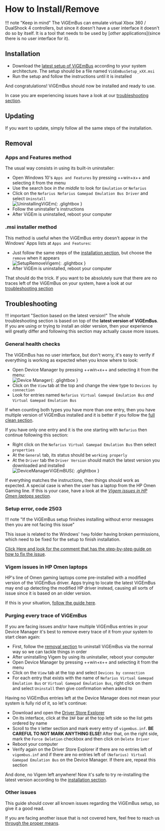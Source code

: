 # How to Install/Remove

!!! note "Keep in mind"
    The ViGEmBus can emulate virtual Xbox 360 / DualShock 4 controllers, but since it doesn't have a user interface it doesn't do so by itself. It is a tool that needs to be used by [_other_ applications](since there is no user interface for it).

## Installation

- Download the [latest setup of ViGEmBus](https://github.com/ViGEm/ViGEmBus/releases) according to your system architecture. The setup should be a file named `ViGEmBusSetup_xXX.msi`
- Run the setup and follow the instructions until it is installed

And congratulations! ViGEmBus should now be installed and ready to use.

In case you are experiencing issues have a look at our [troubleshooting section](#Troubleshooting).

## Updating

If you want to update, simply follow all the same steps of the installation.

## Removal

### Apps and Features method

The usual way consists in using its built-in uninstaller:

- Open Windows 10's `Apps and Features` by pressing ++win+x++ and selecting it from the menu
- Use the search box _in the middle_ to look for `Emulation` or `Nefarius`
- Click on the `Nefarius Nefarius Gamepad Emulation Bus Driver` and select  `Uninstall`  
![UninstallingViGEm](images/UninstallingViGEm.png){: .glightbox }  
- Follow the uninstaller's instructions
- After ViGEm is uninstalled, reboot your computer

### .msi installer method

This method is useful when the ViGEmBus entry doesn't appear in the Windows' Apps lists at `Apps and Features`:

- Just follow the same steps of the [installation section](#installation), but choose the `remove` when it appears  
![SetupRemoveVigem](images/SetupRemoveVigem.png){: .glightbox }  
- After ViGEm is uninstalled, reboot your computer

That should do the trick. If you want to be absolutely sure that there are no traces left of the ViGEmBus on your system, have a look at our [troubleshooting section](#troubleshooting)

## Troubleshooting

!!! important "Section based on the latest version!"
    The whole troubleshooting section is based on top of the __latest version of ViGEmBus__. If you are using or trying to install an older version, then your experience will greatly differ and following this section may actually cause more issues.

### General health checks

The ViGEmBus has no user interface, but don't worry, it's easy to verify if everything is working as expected when you know where to look:

- Open Device Manager by pressing ++win+x++ and selecting it from the menu:  
![Device Manager](images/6dCenuSsFr.png){: .glightbox }  
- Click on the `View` tab at the top and change the view type to `Devices by connection`
- Look for entries named `Nefarius Virtual Gamepad Emulation Bus` _and_ `Virtual Gamepad Emulation Bus`

If when counting both types you have more than one entry, then you have multiple version of ViGEmBus installed and it is better if you follow the [full clean section](#purging-every-trace-of-vigembus).

If you have only one entry and it is the one starting with `Nefarius` then continue following this section:

- Right click on the `Nefarius Virtual Gamepad Emulation Bus` then select `properties`
- At the `General` tab, its status should be `working properly`
- At the `Driver` tab the `Driver Version` should match the latest version you downloaded and installed  
![DeviceManagerViGEmBUS](images/DeviceManagerViGEmBUS.png){: .glightbox }  

If everything matches the instructions, then things should work as expected. A special case is when the user has a laptop from the HP Omen Gaming line. If this is your case, have a look at the [_Vigem issues in HP Omen laptops_ section](#vigem-issues-in-hp-omen-laptops).

### Setup error, code 2503

!!! note "If the ViGEmBus setup finishes installing without error messages then you are not facing this issue"

This issue is related to the Windows' `Temp` folder having broken permissions, which need to be fixed for the setup to finish installation. 

[Click Here and look for the comment that has the step-by-step guide on how to fix the issue](https://github.com/ViGEm/ViGEmBus/issues/91#issuecomment-826477486).

### Vigem issues in HP Omen laptops

HP's line of Omen gaming laptops come pre-installed with a modified version of the ViGEmBus driver. Apps trying to locate the latest ViGEmBus may end up detecting the modified HP driver instead, causing all sorts of issue since it is based on an older version.

If this is your situation, [follow the guide here](https://github.com/ViGEm/ViGEmBus/issues/99).

### Purging every trace of ViGEmBus

If you are facing issues and/or have multiple ViGEmBus entries in your Device Manager it's best to remove every trace of it from your system to start clean again:

- First, follow the [removal section](#removal) to uninstall ViGEmBus via the normal way so we can tackle things in order
- After uninstalling Vigem by using its uninstaller, reboot your computer
- Open Device Manager by pressing ++win+x++ and selecting it from the menu
- Click on the `View` tab at the top and select `Devices by connection`
- For each entry that exists with the name of `Nefarius Virtual Gamepad Emulation Bus` or `Virtual Gamepad Emulation Bus`, right click on them and select `Uninstall` then give confirmation when asked to

Having no ViGEmBus entries left at the Device Manager does not mean your system is fully rid of it, so let's continue:

- Download and open the [Driver Store Explorer](https://github.com/lostindark/DriverStoreExplorer/releases)
- On its interface, click at the `INF` bar at the top left side so the list gets ordered by name
- Scroll to the `V` letter section and mark every entry of `vigembus.inf`. __BE CAREFUL TO NOT MARK ANYTHING ELSE!__ After that, on the right side, mark the `Force Deletion` checkbox and then click on `Delete Driver`
- Reboot your computer
- Verify again on the Driver Store Explorer if there are no entries left of `vigembus.inf` and if there are no entries left of `(Nefarius) Virtual Gamepad Emulation Bus` on the Device Manager. If there are, repeat this section

And done, no Vigem left anywhere! Now it's safe to try re-installing the latest version according to the [installation section](#installation).

### Other issues

This guide should cover all known issues regarding the ViGEmBus setup, so give it a good read.

If you are facing another issue that is not covered here, feel free to reach us [through the proper means](https://vigem.org/Community-Support/).